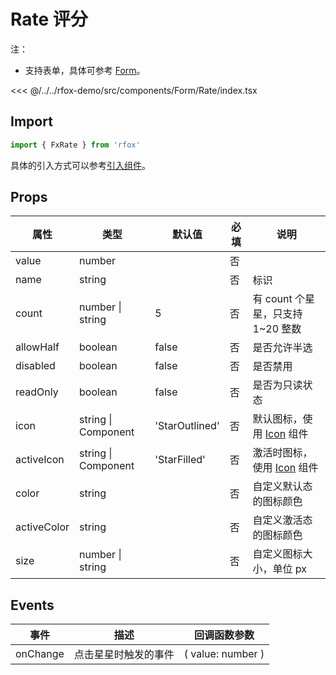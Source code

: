 # Rate 评分

注：

- 支持表单，具体可参考 [Form](./Form.md)。

<CodeDemo name="Rate">

<<< @/../../rfox-demo/src/components/Form/Rate/index.tsx

</CodeDemo>

## Import

```js
import { FxRate } from 'rfox'
```

具体的引入方式可以参考[引入组件](../guide/import.md)。

## Props

| 属性        | 类型                | 默认值         | 必填 | 说明                                    |
| ----------- | ------------------- | -------------- | ---- | --------------------------------------- |
| value       | number              |                | 否   |
| name        | string              |                | 否   | 标识                                    |
| count       | number \| string    | 5              | 否   | 有 count 个星星，只支持 1~20 整数       |
| allowHalf   | boolean             | false          | 否   | 是否允许半选                            |
| disabled    | boolean             | false          | 否   | 是否禁用                                |
| readOnly    | boolean             | false          | 否   | 是否为只读状态                          |
| icon        | string \| Component | 'StarOutlined' | 否   | 默认图标，使用 [Icon](./Icon.md) 组件   |
| activeIcon  | string \| Component | 'StarFilled'   | 否   | 激活时图标，使用 [Icon](./Icon.md) 组件 |
| color       | string              |                | 否   | 自定义默认态的图标颜色                  |
| activeColor | string              |                | 否   | 自定义激活态的图标颜色                  |
| size        | number \| string    |                | 否   | 自定义图标大小，单位 px                 |

## Events

| 事件     | 描述                 | 回调函数参数      |
| -------- | -------------------- | ----------------- |
| onChange | 点击星星时触发的事件 | ( value: number ) |
